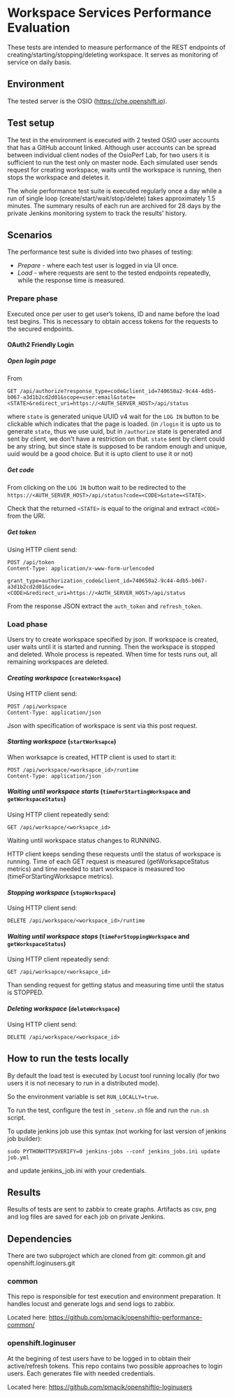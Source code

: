 # Workspace Services Performance Evaluation
These tests are intended to measure performance of the REST endpoints of creating/starting/stopping/deleting workspace. It serves as monitoring of service on daily basis.

## Environment
The tested server is the OSIO (https://che.openshift.io).


## Test setup
The test in the environment is executed with 2 tested OSIO user accounts that has a GitHub account linked.
Although user accounts can be spread between individual client nodes of the OsioPerf Lab, for two users it is sufficient to run the test only on master node.
Each simulated user sends request for creating workspace,
waits until the workspace is running, then stops the workspace and deletes it.

The whole performance test suite is executed regularly once a day
while a run of single loop (create/start/wait/stop/delete) takes approximately 1.5 minutes. The summary results of each run
are archived for 28 days by the private Jenkins monitoring system
to track the results' history. 

## Scenarios
The performance test suite is divided into two phases of testing:
 * *Prepare* - where each test user is logged in via UI once.
 * *Load* - where requests are sent to the tested endpoints repeatedly, while the response time is measured. 

### Prepare phase
Executed once per user to get user’s tokens, ID and name before the load test begins.
This is necessary to obtain access tokens for the requests to the secured endpoints.

#### OAuth2 Friendly Login
##### *Open login page*
From
```
GET /api/authorize?response_type=code&client_id=740650a2-9c44-4db5-b067-a3d1b2cd2d01&scope=user:email&state=<STATE>&redirect_uri=https://<AUTH_SERVER_HOST>/api/status
```
where `state` is generated unique UUID v4 wait for the `LOG IN` button to be clickable which indicates that the page is loaded.
(in `/login` it is upto us to generate `state`, thus we use uuid, but in `/authorize` state is generated and sent by client,
we don't have a restriction on that. `state` sent by client could be any string, but since state is supposed to be random enough and unique,
uuid would be a good choice. But it is upto client to use it or not)

##### *Get code*
From clicking on the `LOG IN` button wait to be redirected to the `https://<AUTH_SERVER_HOST>/api/status?code=<CODE>&state=<STATE>`.

Check that the returned `<STATE>` is equal to the original and extract `<CODE>` from the URI.

##### *Get token*
Using HTTP client send:
```
POST /api/token
Content-Type: application/x-www-form-urlencoded

grant_type=authorization_code&client_id=740650a2-9c44-4db5-b067-a3d1b2cd2d01&code=<CODE>&redirect_uri=https://<AUTH_SERVER_HOST>/api/status
```

From the response JSON extract the `auth_token` and `refresh_token`.

### Load phase
Users try to create workspace specified by json. If workspace is created, user waits until it is started and running. Then the workspace is
stopped and deleted. Whole process is repeated. When time for tests runs out, all remaining workspaces are deleted.

#### *Creating workspace* (`createWorkspace`)
Using HTTP client send:
```
POST /api/workspace
Content-Type: application/json
```

Json with specification of workspace is sent via this post request.

#### *Starting workspace* (`startWorksapce`)
When worksapce is created, HTTP client is used to start it:
```
POST /api/workspace/<worksapce_id>/runtime
Content-Type: application/json
```

#### *Waiting until workspace starts* (`timeForStartingWorkspace` and `getWorkspaceStatus`)
Using HTTP client repeatedly send:
```
GET /api/worksapce/<worksapce_id>
```
Waiting until workspace status changes to RUNNING.

HTTP client keeps sending these requests until the status of workspace is running. Time of each GET request is measured
(getWorksapceStatus metrics) and time needed to start workspace is measured too (timeForStartingWorksapce metrics).

#### *Stopping workspace* (`stopWorkspace`)
Using HTTP client send:
```
DELETE /api/workspace/<workspace_id>/runtime
```

#### *Waiting until workspace stops* (`timeForStoppingWorkspace` and `getWorkspaceStatus`)
Using HTTP client repeatedly send:
```
GET /api/worksapce/<worksapce_id>
```
Than sending request for getting status and measuring time until the status is STOPPED.

#### *Deleting workspace* (`deleteWorkspace`)
Using HTTP client send:
```
DELETE /api/workspace/<workspace_id>
```

## How to run the tests locally
By default the load test is executed by Locust tool running locally (for two users it is not necesary to run in a distributed mode).

So the environment variable is set `RUN_LOCALLY=true`.

To run the test, configure the test in `_setenv.sh` file and run the `run.sh` script.

To update jenkins job use this syntax (not working for last version of jenkins job builder):
```
sudo PYTHONHTTPSVERIFY=0 jenkins-jobs --conf jenkins_jobs.ini update job.yml
```
and update jenkins_job.ini with your credentials.

## Results

Results of tests are sent to zabbix to create graphs. Artifacts as csv, png and log files are saved for each job on private Jenkins.

## Dependencies

There are two subproject which are cloned from git: common.git and openshift.loginusers.git

### common

This repo is responsible for test execution and environment preparation. It handles locust and generate logs and send logs to zabbix.

Located here: https://github.com/pmacik/openshiftio-performance-common/

### openshift.loginuser

At the begining of test users have to be logged in to obtain their active/refresh tokens. This repo contains two possible approaches
to login users. Each generates file with needed credentials.

Located here: https://github.com/pmacik/openshiftio-loginusers